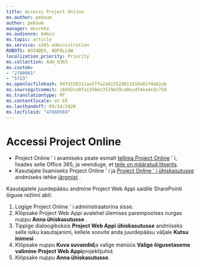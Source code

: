 ```yaml
---
title: Accessi Project Online
ms.author: pebaum
author: pebaum
manager: mnirkhe
ms.audience: Admin
ms.topic: article
ms.service: o365-administration
ROBOTS: NOINDEX, NOFOLLOW
localization_priority: Priority
ms.collection: Adm_O365
ms.custom:
- "2700001"
- "5723"
ms.openlocfilehash: 94fd156311aafffa2a41552d811916e82f4462ab
ms.sourcegitcommit: c6692ce0fa1358ec3529e59ca0ecdfdea4cdc759
ms.translationtype: MT
ms.contentlocale: et-EE
ms.lasthandoff: 09/14/2020
ms.locfileid: "47668569"
---
```

# <a name="access-project-online"></a>Accessi Project Online

- Project Online ' i avamiseks peate esmalt [tellima Project Online](https://docs.microsoft.com/ProjectOnline/get-started-with-project-online) ' i, lisades selle Office 365, ja veenduge, et [teile on määratud litsents](https://docs.microsoft.com/ProjectOnline/step-1-sign-up-for-project-online#next-make-sure-you-can-get-in).
- Kasutajate lisamiseks Project Online ' i ja [Project Online ' i ühiskasutusse](https://docs.microsoft.com/ProjectOnline/step-2-add-people-to-project-online#4-finally-share-project-online-with-the-people-you-added) andmiseks tehke [järgmist](https://docs.microsoft.com/ProjectOnline/step-2-add-people-to-project-online) .

Kasutajatele juurdepääsu andmine Project Web Appi saidile SharePointi õiguse režiimi abil:

1. Logige Project Online ' i administraatorina sisse.
2. Klõpsake Project Web Appi avalehel ülemises parempoolses nurgas nuppu **Anna ühiskasutusse** .
3. Tippige dialoogiboksis **Project Web Appi ühiskasutusse** andmiseks selle isiku kasutajanimi, kellele soovite anda juurdepääsu väljale **Kutsu inimesi** .
4. Klõpsake nuppu **Kuva suvandid**ja valige menüüs **Valige õigusetaseme valimine** **Project Web Appi**projektijuhid.
5. Klõpsake nuppu **Anna ühiskasutusse**.

